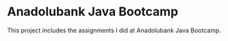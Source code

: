 # Anadolubank Java Bootcamp

This project includes the assignments I did at Anadolubank Java Bootcamp.
